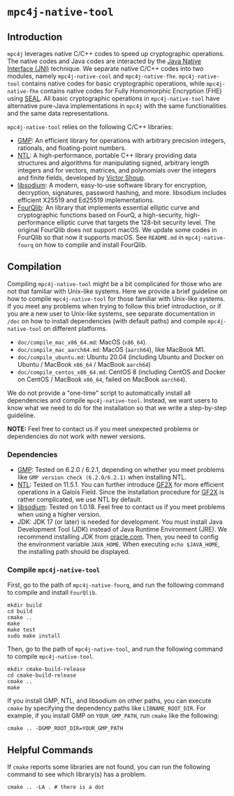 # `mpc4j-native-tool`

## Introduction

`mpc4j` leverages native C/C++ codes to speed up cryptographic operations. The native codes and Java codes are interacted by the [Java Native Interface (JNI)](https://docs.oracle.com/javase/8/docs/technotes/guides/jni/) technique. We separate native C/C++ codes into two modules, namely `mpc4j-native-cool` and `mpc4j-native-fhe`. `mpc4j-native-tool` contains native codes for basic cryptographic operations, while `mpc4j-native-fhe` contains native codes for Fully Homomorphic Encryption (FHE) using [SEAL](https://github.com/microsoft/SEAL). All basic cryptographic operations in `mpc4j-native-tool` have alternative pure-Java implementations in `mpc4j` with the same functionalities and the same data representations.

`mpc4j-native-tool` relies on the following C/C++ libraries:

- [GMP](https://gmplib.org/): An efficient library for operations with arbitrary precision integers, rationals, and floating-point numbers.
- [NTL](https://libntl.org/): A high-performance, portable C++ library providing data structures and algorithms for manipulating signed, arbitrary length integers and for vectors, matrices, and polynomials over the integers and finite fields, developed by [Victor Shoup](https://shoup.net/).
- [libsodium](https://doc.libsodium.org/): A modern, easy-to-use software library for encryption, decryption, signatures, password hashing, and more. libsodium includes efficient X25519 and Ed25519 implementations. 
- [FourQlib](https://github.com/microsoft/FourQlib): An library that implements essential elliptic curve and cryptographic functions based on FourQ, a high-security, high-performance elliptic curve that targets the 128-bit security level. The original FourQlib does not support macOS. We update some codes in FourQlib so that now it supports macOS. See `README.md` in `mpc4j-native-fourq` on how to compile and install FourQlib. 

## Compilation

Compiling `mpc4j-native-tool` might be a bit complicated for those who are not that familiar with Unix-like systems. Here we provide a brief guideline on how to compile `mpc4j-native-tool` for those familiar with Unix-like systems. If you meet any problems when trying to follow this brief introduction, or if you are a new user to Unix-like systems, see separate documentation in `/doc` on how to install dependencies (with default paths) and compile `mpc4j-native-tool` on different platforms.

- `doc/compile_mac_x86_64.md`: MacOS (`x86_64`).
- `doc/compile_mac_aarch64.md`: MacOS (`aarch64`), like MacBook M1.
- `doc/compile_ubuntu.md`: Ubuntu 20.04 (including Ubuntu and Docker on Ubuntu / MacBook `x86_64` / MacBook `aarch64`)
- `doc/compile_centos_x86_64.md`: CentOS 8 (including CentOS and Docker on CentOS / MacBook `x86_64`, failed on MacBook `aarch64`).

We do not provide a "one-time" script to automatically install all dependencies and compile `mpc4j-native-tool`. Instead, we want users to know what we need to do for the installation so that we write a step-by-step guideline.

**NOTE:** Feel free to contact us if you meet unexpected problems or dependencies do not work with newer versions.

### Dependencies

- [GMP](https://gmplib.org/): Tested on 6.2.0 / 6.2.1, depending on whether you meet problems like `GMP version check (6.2.0/6.2.1)` when installing NTL.
- [NTL](https://libntl.org): Tested on 11.5.1. You can further introduce [GF2X](https://gitlab.inria.fr/gf2x/gf2x) for more efficient operations in a Galois Field. Since the installation procedure for [GF2X](https://gitlab.inria.fr/gf2x/gf2x) is rather complicated, we use NTL by default.
- [libsodium](https://doc.libsodium.org/): Tested on 1.0.18. Feel free to contact us if you meet problems when using a higher version.
- JDK: JDK 17 (or later) is needed for development. You must install Java Development Tool (JDK) instead of Java Runtime Environment (JRE). We recommend installing JDK from [oracle.com](https://www.oracle.com/java/technologies/downloads/). Then, you need to config the environment variable `JAVA_HOME`. When executing `echo $JAVA_HOME`, the installing path should be displayed.

### Compile `mpc4j-native-tool`

First, go to the path of `mpc4j-native-fourq`, and run the following command to compile and install `FourQlib`.

```shell
mkdir build
cd build
cmake .. 
make 
make test
sudo make install
```

Then, go to the path of `mpc4j-native-tool`, and run the following command to compile `mpc4j-native-tool`.

```shell
mkdir cmake-build-release
cd cmake-build-release
cmake ..
make
```

If you install GMP, NTL, and libsodium on other paths, you can execute `cmake` by specifying the dependency paths like `LIBNAME_ROOT_DIR`. For example, if you install GMP on `YOUR_GMP_PATH`, run `cmake` like the following:

```shell
cmake .. -DGMP_ROOT_DIR=YOUR_GMP_PATH
```

## Helpful Commands

If `cmake` reports some libraries are not found, you can run the following command to see which library(s) has a problem.

```shell
cmake .. -LA . # there is a dot
```

